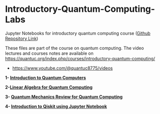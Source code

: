 # Introductory-Quantum-Computing-Labs
Jupyter Notebooks for introductory quantum computing course 
 ([Github Repository Link](https://github.com/muf148/Introductory-Quantum-Computing-Labs))

These files are part of the course on quantum computing. The video lectures and courses notes are available on https://quantuc.org/index.php/courses/introductory-quantum-computing/

* https://www.youtube.com/@quantuc8775/videos

**1- [Introduction to Quantum Computers](https://www.youtube.com/watch?v=Z_ruyiAQSfY)**

**2-[Linear Algebra for Quantum Computing](https://www.youtube.com/watch?v=haEE6szHB_A)**

**3- [Quantum Mechanics Review for Quantum Computing](https://www.youtube.com/watch?v=bzI4xq3Tg-s)**

**4- [Introduction to Qiskit using Jupyter Notebook](https://www.youtube.com/watch?v=sCkd1BtbNos)**

